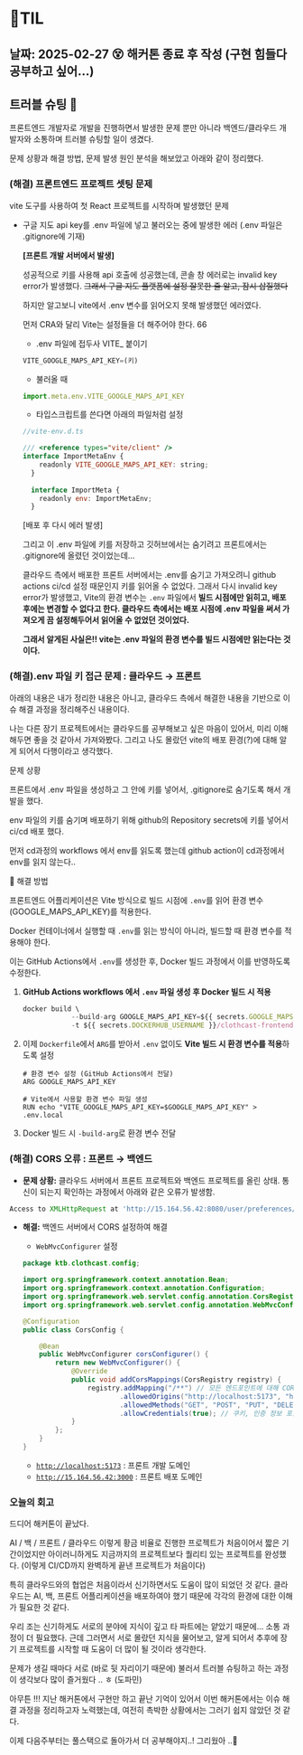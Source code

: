 # 🧾TIL
## 날짜: 2025-02-27 😵 해커톤 종료 후 작성 (구현 힘들다 공부하고 싶어...)

## 트러블 슈팅 🔫

프론트엔드 개발자로 개발을 진행하면서 발생한 문제 뿐만 아니라 백엔드/클라우드 개발자와 소통하며 트러블 슈팅할 일이 생겼다.

문제 상황과 해결 방법, 문제 발생 원인 분석을 해보았고 아래와 같이 정리했다.

### (해결) 프론트엔드 프로젝트 셋팅 문제

vite 도구를 사용하여  첫 React 프로젝트를 시작하며 발생했던 문제

- 구글 지도 api key를 .env 파일에 넣고 불러오는 중에 발생한 에러 (.env 파일은 .gitignore에 기재)
    
    **[프론트 개발 서버에서 발생]**
    
    성공적으로 키를 사용해 api 호출에 성공했는데, 콘솔 창 에러로는 invalid key error가 발생했다. ~~그래서 구글 지도 플랫폼에 설정 잘못한 줄 알고, 잠시 삽질했다~~  
    
    하지만 알고보니 vite에서 .env 변수를 읽어오지 못해 발생했던 에러였다.
    
    먼저 CRA와 달리 Vite는 설정들을 더 해주어야 한다. 66
    
    - .env 파일에 접두사 VITE_ 붙이기
    
    ```jsx
    VITE_GOOGLE_MAPS_API_KEY=(키)
    ```
    
    - 불러올 때
    
    ```jsx
    import.meta.env.VITE_GOOGLE_MAPS_API_KEY
    ```
    
    - 타입스크립트를 쓴다면 아래의 파일처럼 설정
    
    ```jsx
    //vite-env.d.ts
    
    /// <reference types="vite/client" />
    interface ImportMetaEnv {
        readonly VITE_GOOGLE_MAPS_API_KEY: string;
      }
      
      interface ImportMeta {
        readonly env: ImportMetaEnv;
      }
    ```
    
    [배포 후 다시 에러 발생]
    
    그리고 이 .env 파일에 키를 저장하고 깃허브에서는 숨기려고 프론트에서는 .gitignore에 올렸던 것이었는데… 
    
    클라우드 측에서 배포한 프론트 서버에서는 .env를 숨기고 가져오려니 github actions ci/cd 설정 때문인지 키를 읽어올 수 없었다.  그래서 다시 invalid key error가 발생했고,
    Vite의 환경 변수는 `.env` 파일에서 **빌드 시점에만 읽히고, 배포 후에는 변경할 수 없다고 한다. 클라우드 측에서는 배포 시점에 .env 파일을 써서 가져오게 끔 설정해두어서 읽어올 수 없었던 것이었다.**  
    
    **그래서 알게된 사실은!! vite는 .env 파일의 환경 변수를 빌드 시점에만 읽는다는 것이다.**

### (해결).env 파일 키 접근 문제 : 클라우드 → 프론트

아래의 내용은 내가 정리한 내용은 아니고, 클라우드 측에서 해결한 내용을 기반으로 이슈 해결 과정을 정리해주신 내용이다. 

나는 다른 장기 프로젝트에서는 클라우드를 공부해보고 싶은 마음이 있어서, 미리 이해해두면 좋을 것 같아서 가져와봤다. 그리고 나도 몰랐던 vite의 배포 환경(?)에 대해 알게 되어서 다행이라고 생각했다.

문제 상황

프론트에서 .env 파일을 생성하고 그 안에 키를 넣어서, .gitignore로 숨기도록 해서 개발을 했다.

env 파일의 키를 숨기며 배포하기 위해 github의  Repository secrets에 키를 넣어서 ci/cd 배포 했다.

먼저 cd과정의 workflows 에서 env를 읽도록 했는데 github action이 cd과정에서 env를 읽지 않는다..

🔹 해결 방법

프론트엔드 어플리케이션은 Vite 방식으로 빌드 시점에 `.env`를 읽어 환경 변수(GOOGLE_MAPS_API_KEY)를 적용한다.

Docker 컨테이너에서 실행할 때 `.env`를 읽는 방식이 아니라, 빌드할 때 환경 변수를 적용해야 한다.

이는 GitHub Actions에서 `.env`를 생성한 후, Docker 빌드 과정에서 이를 반영하도록 수정한다.

1. **GitHub Actions workflows 에서 `.env` 파일 생성 후 Docker 빌드 시 적용**
    
    ```jsx
    docker build \
                --build-arg GOOGLE_MAPS_API_KEY=${{ secrets.GOOGLE_MAPS_API_KEY }} \
                -t ${{ secrets.DOCKERHUB_USERNAME }}/clothcast-frontend:latest .
    ```
    

2. 이제 `Dockerfile`에서 `ARG`를 받아서 `.env` 없이도 **Vite 빌드 시 환경 변수를 적용**하도록 설정
    
    ```docker
    # 환경 변수 설정 (GitHub Actions에서 전달)
    ARG GOOGLE_MAPS_API_KEY
    
    # Vite에서 사용할 환경 변수 파일 생성
    RUN echo "VITE_GOOGLE_MAPS_API_KEY=$GOOGLE_MAPS_API_KEY" > .env.local
    ```
    

3. Docker 빌드 시 `-build-arg`로 환경 변수 전달

### (해결) CORS 오류 : 프론트 → 백엔드

- **문제 상황:** 클라우드 서버에서 프론트 프로젝트와 백엔드 프로젝트를 올린 상태. 통신이 되는지 확인하는 과정에서 아래와 같은 오류가 발생함.

```jsx
Access to XMLHttpRequest at 'http://15.164.56.42:8080/user/preferences/recommendation' from origin 'http://localhost:5173/' has been blocked by CORS policy: No 'Access-Control-Allow-Origin' header is present on he requested resource.
```

- **해결:** 백엔드 서버에서 CORS 설정하여 해결
    - `WebMvcConfigurer` 설정
    
    ```java
    package ktb.clothcast.config;
    
    import org.springframework.context.annotation.Bean;
    import org.springframework.context.annotation.Configuration;
    import org.springframework.web.servlet.config.annotation.CorsRegistry;
    import org.springframework.web.servlet.config.annotation.WebMvcConfigurer;
    
    @Configuration
    public class CorsConfig {
    
        @Bean
        public WebMvcConfigurer corsConfigurer() {
            return new WebMvcConfigurer() {
                @Override
                public void addCorsMappings(CorsRegistry registry) {
                    registry.addMapping("/**") // 모든 엔드포인트에 대해 CORS 허용
                            .allowedOrigins("http://localhost:5173", "http://15.164.56.42:3000") // 프론트엔드 서버 주소
                            .allowedMethods("GET", "POST", "PUT", "DELETE", "OPTIONS") // 허용할 HTTP 메서드
                            .allowCredentials(true); // 쿠키, 인증 정보 포함 가능
                }
            };
        }
    }
    ```
    
    - [`http://localhost:5173`](http://localhost:5173) : 프론트 개발 도메인
    - [`http://15.164.56.42:3000`](http://15.164.56.42:3000) : 프론트 배포 도메인


### 오늘의 회고
드디어 해커톤이 끝났다.

AI / 백 / 프론트 / 클라우드 이렇게 황금 비율로 진행한 프로젝트가 처음이어서 짧은 기간이었지만 아이러니하게도 지금까지의 프로젝트보다 퀄리티 있는 프로젝트를 완성했다.
(이렇게 CI/CD까지 완벽하게 끝낸 프로젝트가 처음이다)

특히 클라우드와의 협업은 처음이라서 신기하면서도 도움이 많이 되었던 것 같다. 클라우드는 AI, 백, 프론트 어플리케이션을 배포하여야 했기 때문에 각각의 환경에 대한 이해가 필요한 것 같다.

우리 조는 신기하게도 서로의 분야에 지식이 깊고 타 파트에는 얕았기 때문에... 소통 과정이 더 필요했다. 근데 그러면서 서로 몰랐던 지식을 물어보고, 알게 되어서 추후에 장기 프로젝트를 시작할 때 도움이 더 많이 될 것이라 생각한다.

문제가 생길 때마다 서로 (바로 뒷 자리이기 때문에) 불러서 트러블 슈팅하고 하는 과정이 생각보다 많이 즐거웠다 .. ㅎ (도파민)

아무튼 !!! 지난 해커톤에서 구현만 하고 끝난 기억이 있어서 이번 해커톤에서는 이슈 해결 과정을 정리하고자 노력했는데, 여전히 촉박한 상황에서는 그러기 쉽지 않았던 것 같다.

이제 다음주부터는 풀스택으로 돌아가서 더 공부해야지..! 그리웠아 ..🥹 
